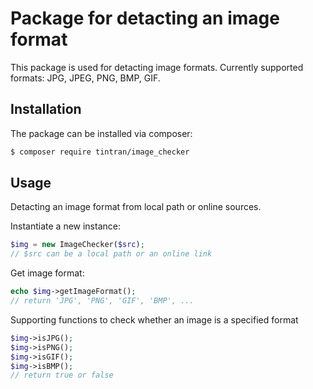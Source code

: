 # Package for detacting an image format
This package is used for detacting image formats. Currently supported formats: JPG, JPEG, PNG, BMP, GIF.

## Installation
The package can be installed via composer:
``` bash
$ composer require tintran/image_checker
```

## Usage

Detacting an image format from local path or online sources.

Instantiate a new instance:
```php
$img = new ImageChecker($src);
// $src can be a local path or an online link
```
Get image format:
```php
echo $img->getImageFormat();
// return 'JPG', 'PNG', 'GIF', 'BMP', ...
```
Supporting functions to check whether an image is a specified format
```php
$img->isJPG();
$img->isPNG();
$img->isGIF();
$img->isBMP();
// return true or false
```

